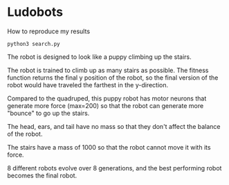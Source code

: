 # Ludobots 
How to reproduce my results
```
python3 search.py
```

The robot is designed to look like a puppy climbing up the stairs. 

The robot is trained to climb up as many stairs as possible. The fitness function returns the final y position of the robot, 
so the final version of the robot would have traveled the farthest in the y-direction.

Compared to the quadruped, this puppy robot has motor neurons that generate more force (max=200) so that the robot can generate 
more "bounce" to go up the stairs.

The head, ears, and tail have no mass so that they don't affect the balance of the robot.

The stairs have a mass of 1000 so that the robot cannot move it with its force.

8 different robots evolve over 8 generations, and the best performing robot becomes the final robot.

